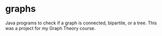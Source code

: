 # graphs
Java programs to check if a graph is connected, bipartite, or a tree. This was a project for my Graph Theory course.
